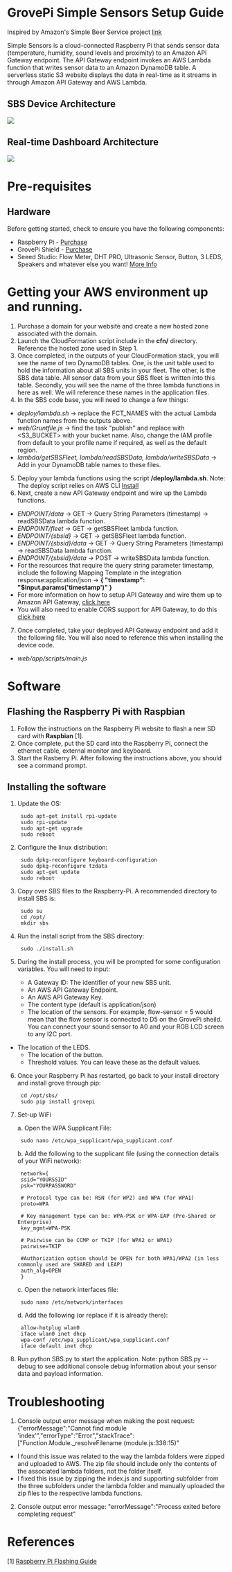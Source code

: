 GrovePi Simple Sensors Setup Guide
=======================================================

Inspired by Amazon's Simple Beer Service project [link](https://github.com/awslabs/simplebeerservice)

Simple Sensors is a cloud-connected Raspberry Pi that sends sensor data (temperature, humidity, sound levels and proximity) to an Amazon API Gateway endpoint. The API Gateway endpoint invokes an AWS Lambda function that writes sensor data to an Amazon DynamoDB table. A serverless static S3 website displays the data in real-time as it streams in through Amazon API Gateway and AWS Lambda.

SBS Device Architecture
-----------------
![](rasppi-device-architecture.png?raw=true)

Real-time Dashboard Architecture
-----------------
![](web-architecture.png?raw=true)

Pre-requisites
==================

Hardware
-----------------
Before getting started, check to ensure you have the following components:

* Raspberry Pi -  [Purchase](http://www.amazon.com/Raspberry-Pi-Model-Project-Board/dp/B00T2U7R7I/ref=sr_1_2?s=pc&ie=UTF8&qid=1443486305&sr=1-2&keywords=Raspberry+Pi)
* GrovePi Shield - [Purchase](http://www.amazon.com/Seeedstudio-GrovePi/dp/B012TNLD10/ref=sr_1_2?s=pc&ie=UTF8&qid=1443486442&sr=1-2&keywords=GrovePi)
* Seeed Studio: Flow Meter, DHT PRO, Ultrasonic Sensor, Button, 3 LEDS, Speakers and whatever else you want!
[More Info](http://www.seeedstudio.com/wiki/Grove_System)

Getting your AWS environment up and running.
==================

1. Purchase a domain for your website and create a new hosted zone associated with the domain.
2. Launch the CloudFormation script include in the **cfn/** directory. Reference the hosted zone used in Step 1.
3. Once completed, in the outputs of your CloudFormation stack, you will see the name of two DynamoDB tables. One, is the unit table used to hold the information about all SBS units in your fleet. The other, is the SBS data table. All sensor data from your SBS fleet is written into this table. Secondly, you will see the name of the three lambda functions in here as well. We will reference these names in the application files.
4. In the SBS code base, you will need to change a few things:
  - *deploy/lambda.sh* -> replace the FCT_NAMES with the actual Lambda function names from the outputs above.
  - *web/Gruntfile.js* -> find the task "publish" and replace with <S3_BUCKET> with your bucket name. Also, change the IAM profile from default to your profile name if required, as well as the default region.
  - *lambda/getSBSFleet, lambda/readSBSData, lambda/writeSBSData* -> Add in your DynamoDB table names to these files.
5. Deploy your lambda functions using the script **/deploy/lambda.sh**. Note: The deploy script relies on AWS CLI [Install](http://docs.aws.amazon.com/cli/latest/userguide/installing.html)
6. Next, create a new API Gateway endpoint and wire up the Lambda functions.
  - *ENDPOINT/data* -> GET -> Query String Parameters (timestamp) -> readSBSData lambda function.
  - *ENDPOINT/fleet* -> GET -> getSBSFleet lambda function.
  - *ENDPOINT/{sbsid}* -> GET -> getSBSFleet lambda function.
  - *ENDPOINT/{sbsid}/data* -> GET -> Query String Parameters (timestamp) -> readSBSData lambda function.
  - *ENDPOINT/{sbsid}/data* -> POST -> writeSBSData lambda function.
  - For the resources that require the query string parameter timestamp, include the following Mapping Template in the integration response:application/json -> **{ "timestamp": "$input.params('timestamp')" }**
  - For more information on how to setup API Gateway and wire them up to Amazon API Gateway, [click here](https://aws.amazon.com/blogs/compute/the-squirrelbin-architecture-a-serverless-microservice-using-aws-lambda/)
  - You will also need to enable CORS support for API Gateway, to do this [click here](http://docs.aws.amazon.com/apigateway/latest/developerguide/how-to-cors.html)
7. Once completed, take your deployed API Gateway endpoint and add it the following file. You will also need to reference this when installing the device code.
  - *web/app/scripts/main.js*

Software
==================

Flashing the Raspberry Pi with Raspbian
------------------

1. Follow the instructions on the Raspberry Pi website to flash a new SD card with **Raspbian** [1].
2. Once complete, put the SD card into the Raspberry Pi, connect the ethernet cable, external monitor and keyboard.
3. Start the Rasberry Pi. After following the instructions above, you should see a command prompt.

Installing the software
------------------

1. Update the OS:

		sudo apt-get install rpi-update
		sudo rpi-update
		sudo apt-get upgrade
		sudo reboot

2. Configure the linux distribution:

		sudo dpkg-reconfigure keyboard-configuration
		sudo dpkg-reconfigure tzdata
		sudo apt-get update
		sudo reboot

3. Copy over SBS files to the Raspberry-Pi. A recommended directory to install SBS is:

        sudo su
        cd /opt/
        mkdir sbs

4. Run the install script from the SBS directory:

        sudo ./install.sh

5. During the install process, you will be prompted for some configuration variables. You will need to input:
	- A Gateway ID: The identifier of your new SBS unit.
	- An AWS API Gateway Endpoint.
	- An AWS API Gateway Key.
	- The content type (default is application/json)
	- The location of the sensors. For example, flow-sensor = 5 would mean that the flow sensor is connected to D5 on the GrovePi sheild. You can connect your sound sensor to A0 and your RGB LCD screen to any I2C port.
  - The location of the LEDS.
	- The location of the button.
	- Threshold values. You can leave these as the default values.

6. Once your Raspberry Pi has restarted, go back to your install directory and install grove through pip:

        cd /opt/sbs/
        sudo pip install grovepi

7. Set-up WiFi

	a. Open the WPA Supplicant File:

		sudo nano /etc/wpa_supplicant/wpa_supplicant.conf

	b. Add the following to the supplicant file (using the connection details of your WiFi network):

		network={
		ssid="YOURSSID"
		psk="YOURPASSWORD"

		# Protocol type can be: RSN (for WP2) and WPA (for WPA1)
		proto=WPA

		# Key management type can be: WPA-PSK or WPA-EAP (Pre-Shared or Enterprise)
		key_mgmt=WPA-PSK

		# Pairwise can be CCMP or TKIP (for WPA2 or WPA1)
		pairwise=TKIP

		#Authorization option should be OPEN for both WPA1/WPA2 (in less commonly used are SHARED and LEAP)
		auth_alg=OPEN
		}

	c. Open the network interfaces file:

		sudo nano /etc/network/interfaces

	d. Add the following (or replace if it is already there):

		allow-hotplug wlan0
		iface wlan0 inet dhcp
		wpa-conf /etc/wpa_supplicant/wpa_supplicant.conf
		iface default inet dhcp

7. Run python SBS.py to start the application.
    Note: python SBS.py --debug to see additional console debug information about your sensor data and payload information.

Troubleshooting
==================

1. Console output error message when making the post request:
    {"errorMessage":"Cannot find module 'index'","errorType":"Error","stackTrace":["Function.Module._resolveFilename (module.js:338:15)"

  - I found this issue was related to the way the lambda folders were zipped and uploaded to AWS. The zip file should include only the contents of the associated lambda folders, not the folder itself.
  - I fixed this issue by zipping the index.js and supporting subfolder from the three subfolders under the lambda folder and manually uploaded the zip files to the respective lambda functions.

2. Console output error message: 
    "errorMessage":"Process exited before completing request"


References
==================

[1] [Raspberry Pi Flashing Guide](http://www.raspberrypi.org/documentation/installation/installing-images/README.md)


